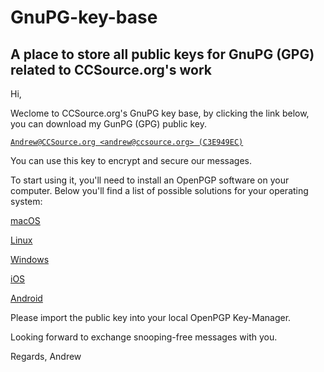 # GnuPG-key-base
A place to store all public keys for GnuPG (GPG) related to CCSource.org's work
---
Hi,


Weclome to CCSource.org's GnuPG key base, by clicking the link below, you can download my GunPG (GPG) public key.


[`Andrew@CCSource.org <andrew@ccsource.org> (C3E949EC)`](https://github.com/ccsourceorg/GnuPG-key-base/blob/master/Andrew%40CCSource.org%20(C3E949EC)%20%E2%80%93%20Public.asc)


You can use this key to encrypt and secure our messages.


To start using it, you'll need to install an OpenPGP software on your computer.  Below you'll find a list of possible solutions for your operating system:


[macOS](https://gpgtools.tenderapp.com/kb/how-to/first-steps-where-do-i-start-where-do-i-begin-setup-gpgtools-create-a-new-key-your-first-encrypted-mail)

[Linux](https://ssd.eff.org/en/module/how-use-pgp-linux)

[Windows](https://ssd.eff.org/en/module/how-use-pgp-windows-pc)

[iOS](https://itunes.apple.com/app/ipgmail/id430780873?mt=8)

[Android](https://play.google.com/store/apps/details?id=org.sufficientlysecure.keychain)


Please import the public key into your local OpenPGP Key-Manager.


Looking forward to exchange snooping-free messages with you.


Regards,
Andrew

